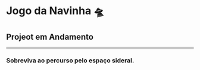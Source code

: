 <h1>Jogo da Navinha 🛸</h1>
<h2>Projeot em Andamento</h2>
<hr>
<h3>Sobreviva ao percurso pelo espaço sideral.</h3>